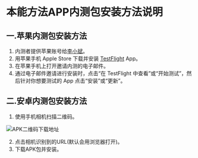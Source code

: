 # 本能方法APP内测包安装方法说明
## 一.苹果内测包安装方法
1. 内测者提供苹果账号给[李小斌](mailto:antinelee@163.com)。
2. 用苹果手机 Apple Store 下载并安装 [TestFlight](https://apps.apple.com/cn/app/testflight/id899247664?platform=iphone) App。
3. 在苹果手机上打开邀请内测的电子邮件。
4. 通过电子邮件邀请进行安装时，点击“在 TestFlight 中查看”或“开始测试”，然后针对你想要测试的 App 点击“安装”或“更新”。

## 二.安卓内测包安装方法
1. 使用手机相机扫描二维码。

![APK二维码下载地址](https://instinctmethod-public.oss-cn-hangzhou.aliyuncs.com/release/app_download.jpg)

2. 点击相机识别到的URL(默认会用浏览器打开)。
2. 下载APK包并安装。
